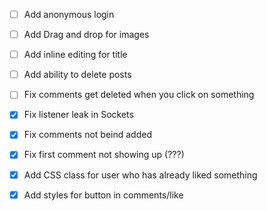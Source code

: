 - [ ] Add anonymous login
- [ ] Add Drag and drop for images
- [ ] Add inline editing for title
- [ ] Add ability to delete posts
- [ ] Fix comments get deleted when you click on something

- [x] Fix listener leak in Sockets
- [x] Fix comments not beind added
- [x] Fix first comment not showing up (???)
- [x] Add CSS class for user who has already liked something
- [x] Add styles for button in comments/like
